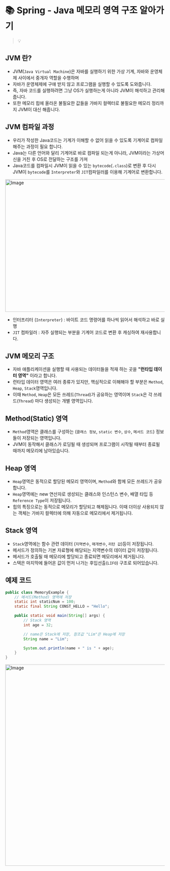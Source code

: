 # 📚 Spring - Java 메모리 영역 구조 알아가기 

> 💡 

## JVM 란?
* JVM(`Java Virtual Machine`)은 자바를 실행하기 위한 가상 기계, 자바와 운영체제 사이에서 중개자 역할을 수행하며 
* 자바가 운영체제에 구애 받지 않고 프로그램을 실행할 수 있도록 도와줍니다. 
* 즉, 자바 코드를 실행하려면 그냥 OS가 실행하는게 아니라 JVM이 해석하고 관리해 줍니다.
* 또한 메모리 힙에 올라온 불필요한 값들을 가바지 컬렉터로 불필요한 메모리 정리까지 JVM이 대신 해줍니다.

## JVM 컴파일 과정
* 우리가 작성한 Java코드는 기계가 이해할 수 없어 읽을 수 있도록 기계어로 컴파일 해주는 과정이 필요 합니다.
* Java는 다른 언어와 달리 기계어로 바로 컴파일 되는게 아니라, JVM이라는 가상머신을 거친 후 OS로 전달하는 구조를 가져
* Java코드를 컴파일시 JVM이 읽을 수 있는 `bytecode`(`.class`)로 변환 후 다시 JVM이 `bytecode`를 `Interpreter`와 `JIT`컴파일러를 이용해 기계어로 변환합니다.

<img width="957" height="418" alt="Image" src="https://github.com/user-attachments/assets/54504a25-2b49-4e33-831b-0ae927cdcfb6" />

* 인터프리터 (`Interpreter`) : 바이트 코드 명령어를 하나씩 읽어서 해석하고 바로 실행 
* `JIT` 컴파일러 : 자주 실행되는 부분을 기계어 코드로 변환 후 캐싱하여 재사용합니다.

## JVM 메모리 구조 
* 자바 애플리케이션을 실행할 때 사용되는 데이터들을 적재 하는 곳을 **"런타입 데이터 영역"** 이라고 합니다.
* 런타입 데이터 영역은 여러 종류가 있지만, 핵심적으로 이해해야 할 부분은 `Method`, `Heap`, `Stack`영역입니다.
* 이때 `Method`, `Heap`은 모든 쓰레드(`Thread`)가 공유하는 영역이며 `Stack`은 각 쓰레드(`Thread`) 마다 생성되는 개별 영역입니다.

## Method(Static) 영역 
* `Method`영역은 클래스를 구성하는 (`클래스 정보`, `static 변수`, `상수`, `메서드 코드`) 정보들이 저장되는 영역입니다. 
* JVM이 동작해서 클래스가 로딩될 때 생성되며 프로그램이 시작될 때부터 종료될 때까지 메모리에 남아있습니다.

## Heap 영역 
* `Heap`영역은 동적으로 할당된 메모리 영역이며, `Method`와 함께 모든 쓰레드가 공유합니다.
* `Heap`영역에는 new 연산자로 생성되는 클래스와 인스턴스 변수, 배열 타입 등 `Reference Type`이 저장됩니다. 
* 힙의 특징으로는 동적으로 메모리가 할당되고 해제됩니다. 이때 더이상 사용되지 않는 객체는 가바지 컬렉터에 의해 자동으로 메모리에서 제거됩니다.

## Stack 영역 
* `Stack`영역에는 함수 관련 데이터 (`지역변수`, `매개변수`, `리턴 값`)등이 저장됩니다.
* 메서드가 정의하는 기본 자료형에 해당되는 지역변수의 데이터 값이 저장됩니다.
* 메서드가 호출될 때 메모리에 할당되고 종료되면 메모리에서 제거됩니다.
* 스택은 마지막에 들어온 값이 먼저 나가는 후입선출(`LIFO`) 구조로 되어있습니다.

## 예제 코드
```java
public class MemoryExample {
    // 메서드(Method) 영역에 저장
    static int staticNum = 100;
    static final String CONST_HELLO = "Hello";

    public static void main(String[] args) {
        // Stack 영역
        int age = 32;

        // name은 Stack에 저장, 참조값 "Lim"은 Heap에 저장
        String name = "Lim";

        System.out.println(name + " is " + age);
    }
}
```

<img width="1267" height="635" alt="Image" src="https://github.com/user-attachments/assets/b52101b3-608c-45a4-80cd-f9c068d4070b" />

## 

